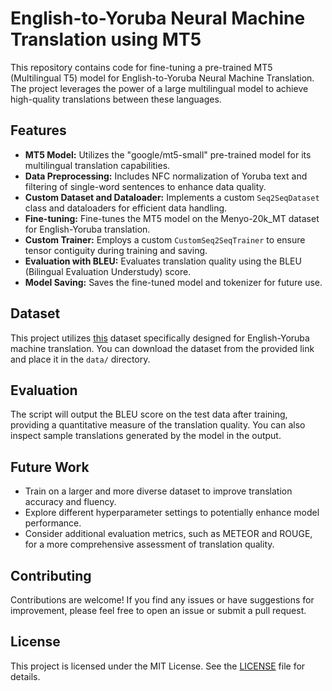 # English-to-Yoruba Neural Machine Translation using MT5

This repository contains code for fine-tuning a pre-trained MT5 (Multilingual T5) model for English-to-Yoruba Neural Machine Translation. The project leverages the power of a large multilingual model to achieve high-quality translations between these languages.

## Features

- **MT5 Model:** Utilizes the "google/mt5-small" pre-trained model for its multilingual translation capabilities.
- **Data Preprocessing:** Includes NFC normalization of Yoruba text and filtering of single-word sentences to enhance data quality.
- **Custom Dataset and Dataloader:** Implements a custom `Seq2SeqDataset` class and dataloaders for efficient data handling.
- **Fine-tuning:** Fine-tunes the MT5 model on the Menyo-20k_MT dataset for English-Yoruba translation.
- **Custom Trainer:** Employs a custom `CustomSeq2SeqTrainer` to ensure tensor contiguity during training and saving.
- **Evaluation with BLEU:** Evaluates translation quality using the BLEU (Bilingual Evaluation Understudy) score.
- **Model Saving:** Saves the fine-tuned model and tokenizer for future use.

## Dataset

This project utilizes [this](https://www.kaggle.com/datasets/joshsalako/yoruba) dataset specifically designed for English-Yoruba machine translation. You can download the dataset from the provided link and place it in the `data/` directory.


## Evaluation

The script will output the BLEU score on the test data after training, providing a quantitative measure of the translation quality. You can also inspect sample translations generated by the model in the output.

## Future Work

- Train on a larger and more diverse dataset to improve translation accuracy and fluency.
- Explore different hyperparameter settings to potentially enhance model performance.
- Consider additional evaluation metrics, such as METEOR and ROUGE, for a more comprehensive assessment of translation quality. 

## Contributing

Contributions are welcome! If you find any issues or have suggestions for improvement, please feel free to open an issue or submit a pull request.

## License

This project is licensed under the MIT License. See the [LICENSE](LICENSE) file for details.
